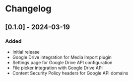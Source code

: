 # Changelog

## [0.1.0] - 2024-03-19

### Added
- Initial release
- Google Drive integration for Media Import plugin
- Settings page for Google Drive API configuration
- File picker integration with Google Drive API
- Content Security Policy headers for Google API domains

